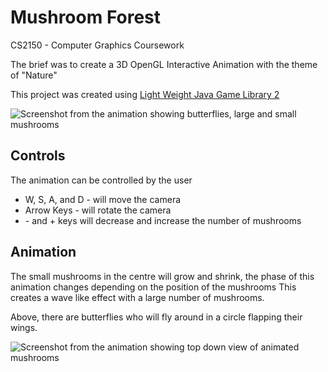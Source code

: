 # Mushroom Forest
CS2150 - Computer Graphics Coursework

The brief was to create a 3D OpenGL Interactive Animation with the theme of "Nature"

This project was created using [Light Weight Java Game Library 2](http://legacy.lwjgl.org/)

![Screenshot from the animation showing butterflies, large and small mushrooms](https://imgur.com/wM65PS9.jpg "Screenshot from the animation")


## Controls

The animation can be controlled by the user

- W, S, A, and D - will move the camera
- Arrow Keys	 - will rotate the camera
- \- and + keys will decrease and increase the number of mushrooms

## Animation

The small mushrooms in the centre will grow and shrink, the phase of this animation changes depending on the position of the mushrooms
This creates a wave like effect with a large number of mushrooms.

Above, there are butterflies who will fly around in a circle flapping their wings.

![Screenshot from the animation showing top down view of animated mushrooms](https://imgur.com/vpPdB8Y.jpg "Screenshot from the animation")
